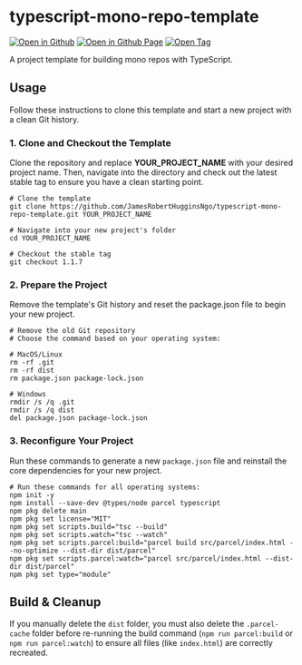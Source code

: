 # typescript-mono-repo-template

[![Open in Github](https://img.shields.io/badge/Open_in_GitHub-6e5494)](https://github.com/JamesRobertHugginsNgo/typescript-mono-repo-template)
[![Open in Github Page](https://img.shields.io/badge/Open_in_GitHub%20Page-4078c0)](https://jamesroberthugginsngo.github.io/typescript-mono-repo-template)
[![Open Tag](https://img.shields.io/badge/Open_Tag-1.1.7-6cc644)](https://github.com/JamesRobertHugginsNgo/typescript-mono-repo-template/tree/1.1.7)

A project template for building mono repos with TypeScript.

## Usage

Follow these instructions to clone this template and start a new project with a clean Git history.

### 1. Clone and Checkout the Template

Clone the repository and replace __YOUR_PROJECT_NAME__ with your desired project name. Then, navigate into the directory and check out the latest stable tag to ensure you have a clean starting point.

```
# Clone the template
git clone https://github.com/JamesRobertHugginsNgo/typescript-mono-repo-template.git YOUR_PROJECT_NAME

# Navigate into your new project's folder
cd YOUR_PROJECT_NAME

# Checkout the stable tag
git checkout 1.1.7
```

### 2. Prepare the Project

Remove the template's Git history and reset the package.json file to begin your new project.

```
# Remove the old Git repository
# Choose the command based on your operating system:

# MacOS/Linux
rm -rf .git
rm -rf dist
rm package.json package-lock.json

# Windows
rmdir /s /q .git
rmdir /s /q dist
del package.json package-lock.json
```

### 3. Reconfigure Your Project

Run these commands to generate a new `package.json` file and reinstall the core dependencies for your new project.

```
# Run these commands for all operating systems:
npm init -y
npm install --save-dev @types/node parcel typescript
npm pkg delete main
npm pkg set license="MIT"
npm pkg set scripts.build="tsc --build"
npm pkg set scripts.watch="tsc --watch"
npm pkg set scripts.parcel:build="parcel build src/parcel/index.html --no-optimize --dist-dir dist/parcel"
npm pkg set scripts.parcel:watch="parcel src/parcel/index.html --dist-dir dist/parcel"
npm pkg set type="module"
```

## Build & Cleanup

If you manually delete the `dist` folder, you must also delete the `.parcel-cache` folder before re-running the build command (`npm run parcel:build` or `npm run parcel:watch`) to ensure all files (like `index.html`) are correctly recreated.
